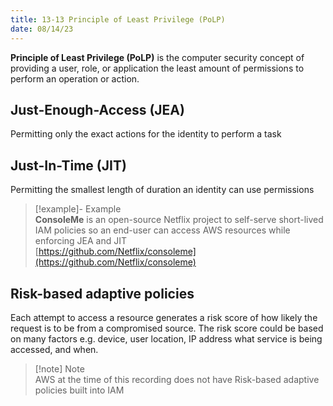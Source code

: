 ```yaml
---
title: 13-13 Principle of Least Privilege (PoLP)
date: 08/14/23
---
```


**Principle of Least Privilege (PoLP)** is the computer security concept of providing a user, role, or application the least amount of permissions to perform an operation or action.

## Just-Enough-Access (JEA)

Permitting only the exact actions for the identity to perform a task

## Just-In-Time (JIT)

Permitting the smallest length of duration an identity can use permissions

 > 
 > \[!example\]- Example  
 > **ConsoleMe** is an open-source Netflix project to self-serve short-lived IAM policies so an end-user can access AWS resources while enforcing JEA and JIT  
 > [https://github.com/Netflix/consoleme](https://github.com/Netflix/consoleme)

## Risk-based adaptive policies

Each attempt to access a resource generates a risk score of how likely the request is to be from a compromised source. The risk score could be based on many factors e.g. device, user location, IP address what service is being accessed, and when.

 > 
 > \[!note\] Note  
 > AWS at the time of this recording does not have Risk-based adaptive policies built into IAM
